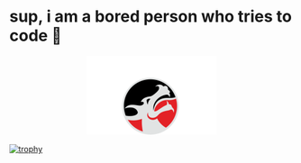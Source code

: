 <h1 align="centre">sup, i am a bored person who tries to code 👋</h1>
<p size="140%"; align="center"><img src="img/unxw2.png" alt="My crappy free logo! :)"></p>

[![trophy](https://github-profile-trophy.vercel.app/?username=unxw-ma&theme=onedark)](https://github.com/ryo-ma/github-profile-trophy)
